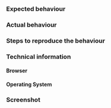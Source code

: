 ### Expected behaviour

### Actual behaviour

### Steps to reproduce the behaviour

### Technical information

#### Browser

#### Operating System

### Screenshot

